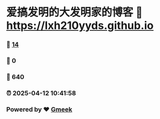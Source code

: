 # 爱搞发明的大发明家的博客 :link: https://lxh210yyds.github.io 
### :page_facing_up: [14](https://lxh210yyds.github.io/tag.html) 
### :speech_balloon: 0 
### :hibiscus: 640 
### :alarm_clock: 2025-04-12 10:41:58 
### Powered by :heart: [Gmeek](https://github.com/Meekdai/Gmeek)
